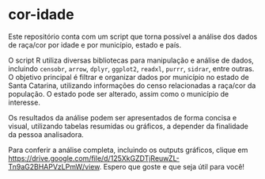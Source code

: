 # cor-idade
Este repositório conta com um script que torna possível a análise dos dados de raça/cor por idade e por município, estado e país.


O script R utiliza diversas bibliotecas para manipulação e análise de dados, incluindo `censobr`, `arrow`, `dplyr`, `ggplot2`, `readxl`, `purrr`, `sidrar`, entre outras. O objetivo principal é filtrar e organizar dados por município no estado de Santa Catarina, utilizando informações do censo relacionadas a raça/cor da população. O estado pode ser alterado, assim como o município de interesse.

Os resultados da análise podem ser apresentados de forma concisa e visual, utilizando tabelas resumidas ou gráficos, a depender da finalidade da pessoa analisadora.

Para conferir a análise completa, incluindo os outputs gráficos, clique em https://drive.google.com/file/d/125XkGZDTjReuwZL-Tn9aG2BHAPVzLPmW/view. Espero que goste e que seja útil para você!

